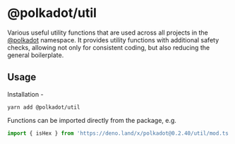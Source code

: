 # @polkadot/util

Various useful utility functions that are used across all projects in the [@polkadot](https://polkadot.js.org) namespace. It provides utility functions with additional safety checks, allowing not only for consistent coding, but also reducing the general boilerplate.

## Usage

Installation -

```
yarn add @polkadot/util
```

Functions can be imported directly from the package, e.g.

```js
import { isHex } from 'https://deno.land/x/polkadot@0.2.40/util/mod.ts';
```
